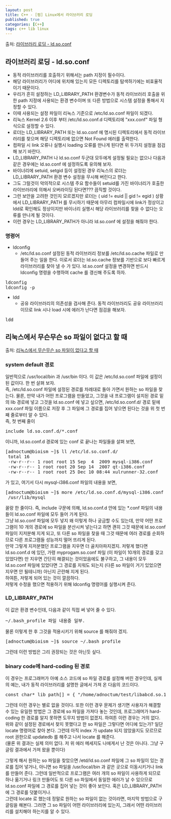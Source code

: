 ```yaml
---
layout: post
title: C++ - [펌] Linux에서 라이브러리 로딩
published: true
categories: [C++]
tags: c++ lib linux
---
```

출처: [라이브러리 로딩 - ld.so.conf](http://blog.daum.net/mzinboy/3)
  
  
## 라이브러리 로딩 - ld.so.conf
- 동적 라이브러리를 호출하기 위해서는 path 지정이 필수이다.  
- 해당 라이브러리가 어디에 위치해 있는지 모든 디렉토리를 탐색하기에는 비효율적이기 때문이다.  
- 우리가 흔히 설정하는 LD_LIBRARY_PATH 환경변수가 동적 라이브러리 호출을 위한 path 지정에 사용되는 환경 변수이며 또 다른 방법으로 시스템 설정을 통해서 지정할 수 있다.
- 이때 사용되는 설정 파일이 리눅스 기준으로 /etc/ld.so.conf 파일이 되겠다.
- 리눅스 Kernel 2.6 이후 부터 /etc/ld.so.conf.d 디렉토리에 "xxx.conf" 파일 형식으로 설정할 수 있다.
- 로더는 LD_LIBRARY_PATH 또는 ld.so.conf 에 명시된 디렉토리에서 동적 라이브러리를 찾으며 해당 디렉토리에 없으면 Not Found 에러를 출력한다.
- 컴파일 시 link 오류나 실행시 loading 오류를 만나게 된다면 위 두가지 설정을 점검해 보기 바란다.
- LD_LIBRARY_PATH 나 ld.so.conf 두군대 모두에게 설정될 필요는 없으나 다음과 같은 경우에는 ld.so.conf 에 설정하도록 유의해 보자.
- 바이너리에 setuid, setgid 등이 설정된 경우 리눅스의 로더는 LD_LIBRARY_PATH 환경 변수 설정을 무시해 버린다고 한다.
- 그도 그럴것이 악의적으로 시스템 주요 함수들이 setuid를 가진 바이너리가 호출한 라이브러리에 의해서 오버라이딩 된다면??? 끔직할 것이다.
- 그런 보안을 고려한 것인지 모르겠지만 로더는 ( uid != euid || gid != egid ) 상황에서 LD_LIBRARY_PATH 를 무시하기 때문에 아무리 컴파일시에 link가 정상이고 ldd로 확인해도 정상이지만 바이너리 실행시 해당 라이브러리를 찾을 수 없다는 오류를 만나게 될 것이다.
- 이런 경우는 LD_LIBRARY_PATH가 아니라 ld.so.conf 에 설정을 해줘야 한다.
  
  
### 명령어
  
- ldconfig
    - /etc/ld.so.conf 설정된 동적 라이브러리 정보를 /etc/ld.so.cache 파일로 만들어 주는 일을 한다. 이로서 로더는 ld.so.cache 정보를 기반으로 보다 빠르게 라이브러리를 찾아 낼 수 가 있다. ld.so.conf 설정을 변경하면 반드시 ldconfig 명령을 수행하여 cache 를 갱신해 주도록 하자.
  
<pre>
ldconfig
ldconfig -p
</pre>
  
- ldd
    - 공유 라이브러리의 의존성을 검사해 준다. 동적 라이브러리도 공유 라이브러리 이므로 link 시나 load 시에 에러가 난다면 점검을 해보자.
  
<pre>
ldd <binary name>
</pre>
  
  
  
## 리눅스에서 무슨무슨 so 파일이 없다고 할 때
출처: [리눅스에서 무슨무슨 so 파일이 없다고 할 때](http://adnoctum.tistory.com/541)
  
### system default 경로
일반적으로 /usr/local/bin 과 /usr/bin 이다. 이 값은 /etc/ld.so.conf 파일에 설정이 된 값이다. 한 번 살펴 보자.  
즉, /etc/ld.so.conf 파일에 설정된 경로를 차례대로 돌아 가면서 원하는 so 파일을 찾는다. 물론, 만약 내가 어떤 프로그램을 만들었고, 그것을 내 프로그램이 설치된 경로 밑의 lib 경로에 넣고 그것을 ld.so.conf 에 넣고 싶으면, /etc/ld.so.conf.d/ 경로 밑에 xxx.conf 파일 이름으로 저장 후 그 파일에 그 경로를 집어 넣으면 된다는 것을 위 첫 번째 줄로부터 알 수 있다.  
즉, 첫 번째 줄이  
<pre>
include ld.so.conf.d/*.conf
</pre>  
이니까, ld.so.conf.d 경로에 있는 conf 로 끝나는 파일들을 살펴 보면,  
<pre>
[adnoctum@bioism ~]$ ll /etc/ld.so.conf.d/
 total 16
 -rw-r--r-- 1 root root 15 Sep  4  2009 mysql-i386.conf
 -rw-r--r-- 1 root root 20 Sep 14  2007 qt-i386.conf
 -rw-r--r-- 1 root root 25 Dec 10 08:44 xulrunner-32.conf
</pre>  
가 있고, 여기서 다시 mysql-i386.conf 파일의 내용을 보면,  
<pre>
[adnoctum@bioism ~]$ more /etc/ld.so.conf.d/mysql-i386.conf
 /usr/lib/mysql
</pre>
  
꼴랑 한 줄이다. 즉, include 구문에 의해, ld.so.conf.d 안에 있는 *.conf 파일의 내용들이 ld.so.conf 파일에 모두 들어 가게 된다.  
그냥 ld.so.conf 파일에 모두 넣지 왜 이렇게 하나 궁금할 수도 있는데, 만약 어떤 프로그램이 10 개의 경로에 so 파일을 분산시켜 넣는다고 하면 괜히 그것 때문에 ld.so.conf 파일이 지저분해 지게 되고, 또 다른 so 파일을 찾을 때 그것 때문에 여러 경로를 순회하므로 다른 프로그램들 성능까지 떨어 뜨리게 된다.  
만약 그렇게 지저분했던 프로그램을 지우면 더 골치아파지겠지. 저렇게 했다면 ld.so.conf.d 에 있던, 가령 myprogam.so.conf 파일 (이 파일이 10개의 경로를 갖고 있었다면) 만 지우면 간단히 해결되는 것이었음에도 불구하고, 그 내용이 모두 ld.so.conf 파일에 있었다면 그 경로를 지워도 되는지 (다른 so 파일이 거기 있었으면 지우면 안 될테니까) 아닌지 곤란해 지게 된다.  
하여튼, 저렇게 되어 있는 것이 깔끔하다.  
저렇게 수정을 했으면 적용하기 위해 ldconfig 명령어를 실행시켜 준다.  
  
  
### LD_LIBRARY_PATH
이 값은 환경 변수인데, 다음과 같이 직접 써 넣어 줄 수 있다.  
<pre>
~/.bash_profile 파일 내용중 일부.
</pre>
  
물론 이렇게 한 후 그것을 적용시키기 위해 source 를 해줘야 겠지.  
<pre>
[adnoctum@bioism ~]$ source ~/.bash_profile
</pre>
  
그런데 이런 방법은 그리 권장되는 것은 아닌듯 싶다.
  
  
  
### binary code에 hard-coding 된 경로
이 경우는 프로그래머가 아예 소스 코드에 so 파일 경로를 설정해 버린 경우인데, 실제의 예는, 내가 동적 라이브러리를 설명한 글에서 가져 온 다음의 코드이다.   
<pre>
const char* lib_path[] = { "/home/adnoctum/test/libabcd.so.1.0", "/home/adnoctum/test/libabcc.so.1.0"};
</pre>
  
그런데 이런 경우는 별로 없을 것이다. 또한 이런 경우 문제가 생기면 사용자가 해결할 수 있는 유일한 방법은 그 경로에 so 파일을 가져다 놓는 것인데, 프로그래머가 hard-coding 한 경로를 알지 못하면 도무지 방법이 없겠지. 하여튼 이런 경우는 거의 없다.  
위와 같이 설정된 경로에서 찾지 못했다고 한 so 파일은 그렇다면 어디에 있는가? 일단 locate 명령어로 찾아 본다. 그런데 아직 index 가 update 되지 않았을지도 모르므로 root 권한으로 updatedb 를 해주고 나서 locate 를 해준다.  
(물론 위 결과는 실제 의미 없다. 저 위 에러 메세지도 나에게서 난 것은 아니다. 그냥 구글링 결과에서 가져 왔을 뿐이다)  
  
그렇게 해서 원하는 so 파일을 찾았으면 /etd/ld.so.conf 파일에 그 so 파일이 있는 경로를 집어 넣거나, 아니면 so 파일을 /usr/local/bin 과 같은 곳으로 이동시키거나 link 를 만들어 준다. 그런데 일반적으로 프로그램은 여러 개의 so 파일이 사용하게 되므로 하나 옮기거나 링크 만들어도 또 다른 so 파일에서 동일한 에러가 날 수 있으므로 ld.so.conf 파일에 그 경로를 집어 넣는 것이 좋아 보인다. 혹은 LD_LIBRARY_PATH 에 그 경로를 덧붙이거나.  
그런데 locate 로 했는데 정말로 원하는 so 파일이 없는 것이라면, 마지막 방법으로 구글링을 해본다. 그러면 그 so 파일이 어떤 라이브러리에 있는지, 그래서 어떤 라이브러리를 설치해야 하는지를 알 수 있다.   
